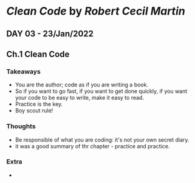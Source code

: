 # *Clean Code* by *Robert Cecil Martin*

## DAY 03 - 23/Jan/2022
## Ch.1 Clean Code

### Takeaways
- You are the author; code as if you are writing a book.
- So if you want to go fast, if you want to get done quickly, if you want your code to be easy to write, make it easy to read.
- Practice is the key.
- Boy scout rule!

### Thoughts
- Be responsible of what you are coding: it's not your own secret diary.
- it was a good summary of thr chapter - practice and practice. 


### Extra
- 
